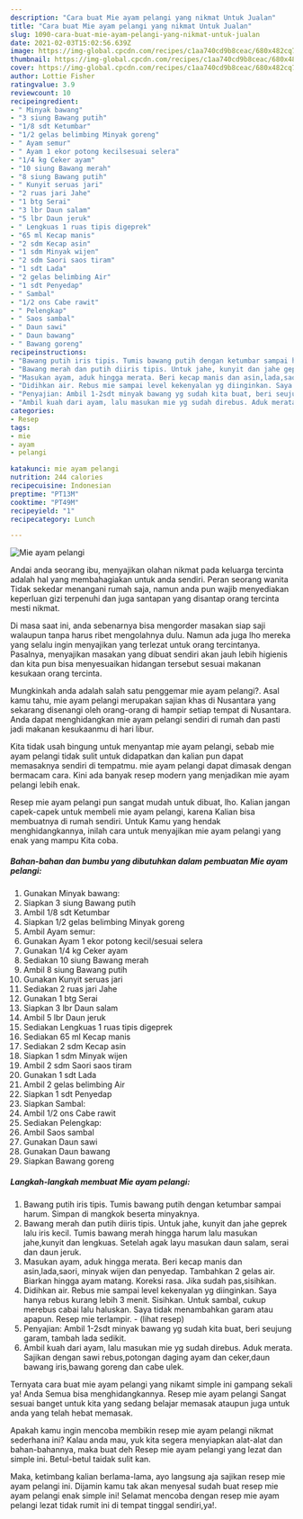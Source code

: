 ```yaml
---
description: "Cara buat Mie ayam pelangi yang nikmat Untuk Jualan"
title: "Cara buat Mie ayam pelangi yang nikmat Untuk Jualan"
slug: 1090-cara-buat-mie-ayam-pelangi-yang-nikmat-untuk-jualan
date: 2021-02-03T15:02:56.639Z
image: https://img-global.cpcdn.com/recipes/c1aa740cd9b8ceac/680x482cq70/mie-ayam-pelangi-foto-resep-utama.jpg
thumbnail: https://img-global.cpcdn.com/recipes/c1aa740cd9b8ceac/680x482cq70/mie-ayam-pelangi-foto-resep-utama.jpg
cover: https://img-global.cpcdn.com/recipes/c1aa740cd9b8ceac/680x482cq70/mie-ayam-pelangi-foto-resep-utama.jpg
author: Lottie Fisher
ratingvalue: 3.9
reviewcount: 10
recipeingredient:
- " Minyak bawang"
- "3 siung Bawang putih"
- "1/8 sdt Ketumbar"
- "1/2 gelas belimbing Minyak goreng"
- " Ayam semur"
- " Ayam 1 ekor potong kecilsesuai selera"
- "1/4 kg Ceker ayam"
- "10 siung Bawang merah"
- "8 siung Bawang putih"
- " Kunyit seruas jari"
- "2 ruas jari Jahe"
- "1 btg Serai"
- "3 lbr Daun salam"
- "5 lbr Daun jeruk"
- " Lengkuas 1 ruas tipis digeprek"
- "65 ml Kecap manis"
- "2 sdm Kecap asin"
- "1 sdm Minyak wijen"
- "2 sdm Saori saos tiram"
- "1 sdt Lada"
- "2 gelas belimbing Air"
- "1 sdt Penyedap"
- " Sambal"
- "1/2 ons Cabe rawit"
- " Pelengkap"
- " Saos sambal"
- " Daun sawi"
- " Daun bawang"
- " Bawang goreng"
recipeinstructions:
- "Bawang putih iris tipis. Tumis bawang putih dengan ketumbar sampai harum. Simpan di mangkok beserta minyaknya."
- "Bawang merah dan putih diiris tipis. Untuk jahe, kunyit dan jahe geprek lalu iris kecil. Tumis bawang merah hingga harum lalu masukan jahe,kunyit dan lengkuas. Setelah agak layu masukan daun salam, serai dan daun jeruk."
- "Masukan ayam, aduk hingga merata. Beri kecap manis dan asin,lada,saori, minyak wijen dan penyedap. Tambahkan 2 gelas air. Biarkan hingga ayam matang. Koreksi rasa. Jika sudah pas,sisihkan."
- "Didihkan air. Rebus mie sampai level kekenyalan yg diinginkan. Saya hanya rebus kurang lebih 3 menit. Sisihkan. Untuk sambal, cukup merebus cabai lalu haluskan. Saya tidak menambahkan garam atau apapun. Resep mie terlampir.           (lihat resep)"
- "Penyajian: Ambil 1-2sdt minyak bawang yg sudah kita buat, beri seujung garam, tambah lada sedikit."
- "Ambil kuah dari ayam, lalu masukan mie yg sudah direbus. Aduk merata. Sajikan dengan sawi rebus,potongan daging ayam dan ceker,daun bawang iris,bawang goreng dan cabe ulek."
categories:
- Resep
tags:
- mie
- ayam
- pelangi

katakunci: mie ayam pelangi 
nutrition: 244 calories
recipecuisine: Indonesian
preptime: "PT13M"
cooktime: "PT49M"
recipeyield: "1"
recipecategory: Lunch

---
```



![Mie ayam pelangi](https://img-global.cpcdn.com/recipes/c1aa740cd9b8ceac/680x482cq70/mie-ayam-pelangi-foto-resep-utama.jpg)

Andai anda seorang ibu, menyajikan olahan nikmat pada keluarga tercinta adalah hal yang membahagiakan untuk anda sendiri. Peran seorang  wanita Tidak sekedar menangani rumah saja, namun anda pun wajib menyediakan keperluan gizi terpenuhi dan juga santapan yang disantap orang tercinta mesti nikmat.

Di masa  saat ini, anda sebenarnya bisa mengorder masakan siap saji walaupun tanpa harus ribet mengolahnya dulu. Namun ada juga lho mereka yang selalu ingin menyajikan yang terlezat untuk orang tercintanya. Pasalnya, menyajikan masakan yang dibuat sendiri akan jauh lebih higienis dan kita pun bisa menyesuaikan hidangan tersebut sesuai makanan kesukaan orang tercinta. 



Mungkinkah anda adalah salah satu penggemar mie ayam pelangi?. Asal kamu tahu, mie ayam pelangi merupakan sajian khas di Nusantara yang sekarang disenangi oleh orang-orang di hampir setiap tempat di Nusantara. Anda dapat menghidangkan mie ayam pelangi sendiri di rumah dan pasti jadi makanan kesukaanmu di hari libur.

Kita tidak usah bingung untuk menyantap mie ayam pelangi, sebab mie ayam pelangi tidak sulit untuk didapatkan dan kalian pun dapat memasaknya sendiri di tempatmu. mie ayam pelangi dapat dimasak dengan bermacam cara. Kini ada banyak resep modern yang menjadikan mie ayam pelangi lebih enak.

Resep mie ayam pelangi pun sangat mudah untuk dibuat, lho. Kalian jangan capek-capek untuk membeli mie ayam pelangi, karena Kalian bisa membuatnya di rumah sendiri. Untuk Kamu yang hendak menghidangkannya, inilah cara untuk menyajikan mie ayam pelangi yang enak yang mampu Kita coba.

<!--inarticleads1-->

##### Bahan-bahan dan bumbu yang dibutuhkan dalam pembuatan Mie ayam pelangi:

1. Gunakan  Minyak bawang:
1. Siapkan 3 siung Bawang putih
1. Ambil 1/8 sdt Ketumbar
1. Siapkan 1/2 gelas belimbing Minyak goreng
1. Ambil  Ayam semur:
1. Gunakan  Ayam 1 ekor potong kecil/sesuai selera
1. Gunakan 1/4 kg Ceker ayam
1. Sediakan 10 siung Bawang merah
1. Ambil 8 siung Bawang putih
1. Gunakan  Kunyit seruas jari
1. Sediakan 2 ruas jari Jahe
1. Gunakan 1 btg Serai
1. Siapkan 3 lbr Daun salam
1. Ambil 5 lbr Daun jeruk
1. Sediakan  Lengkuas 1 ruas tipis digeprek
1. Sediakan 65 ml Kecap manis
1. Sediakan 2 sdm Kecap asin
1. Siapkan 1 sdm Minyak wijen
1. Ambil 2 sdm Saori saos tiram
1. Gunakan 1 sdt Lada
1. Ambil 2 gelas belimbing Air
1. Siapkan 1 sdt Penyedap
1. Siapkan  Sambal:
1. Ambil 1/2 ons Cabe rawit
1. Sediakan  Pelengkap:
1. Ambil  Saos sambal
1. Gunakan  Daun sawi
1. Gunakan  Daun bawang
1. Siapkan  Bawang goreng




<!--inarticleads2-->

##### Langkah-langkah membuat Mie ayam pelangi:

1. Bawang putih iris tipis. Tumis bawang putih dengan ketumbar sampai harum. Simpan di mangkok beserta minyaknya.
1. Bawang merah dan putih diiris tipis. Untuk jahe, kunyit dan jahe geprek lalu iris kecil. Tumis bawang merah hingga harum lalu masukan jahe,kunyit dan lengkuas. Setelah agak layu masukan daun salam, serai dan daun jeruk.
1. Masukan ayam, aduk hingga merata. Beri kecap manis dan asin,lada,saori, minyak wijen dan penyedap. Tambahkan 2 gelas air. Biarkan hingga ayam matang. Koreksi rasa. Jika sudah pas,sisihkan.
1. Didihkan air. Rebus mie sampai level kekenyalan yg diinginkan. Saya hanya rebus kurang lebih 3 menit. Sisihkan. Untuk sambal, cukup merebus cabai lalu haluskan. Saya tidak menambahkan garam atau apapun. Resep mie terlampir. -           (lihat resep)
1. Penyajian: Ambil 1-2sdt minyak bawang yg sudah kita buat, beri seujung garam, tambah lada sedikit.
1. Ambil kuah dari ayam, lalu masukan mie yg sudah direbus. Aduk merata. Sajikan dengan sawi rebus,potongan daging ayam dan ceker,daun bawang iris,bawang goreng dan cabe ulek.




Ternyata cara buat mie ayam pelangi yang nikamt simple ini gampang sekali ya! Anda Semua bisa menghidangkannya. Resep mie ayam pelangi Sangat sesuai banget untuk kita yang sedang belajar memasak ataupun juga untuk anda yang telah hebat memasak.

Apakah kamu ingin mencoba membikin resep mie ayam pelangi nikmat sederhana ini? Kalau anda mau, yuk kita segera menyiapkan alat-alat dan bahan-bahannya, maka buat deh Resep mie ayam pelangi yang lezat dan simple ini. Betul-betul taidak sulit kan. 

Maka, ketimbang kalian berlama-lama, ayo langsung aja sajikan resep mie ayam pelangi ini. Dijamin kamu tak akan menyesal sudah buat resep mie ayam pelangi enak simple ini! Selamat mencoba dengan resep mie ayam pelangi lezat tidak rumit ini di tempat tinggal sendiri,ya!.

